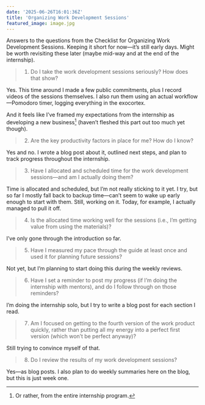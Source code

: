 ```yaml
---
date: '2025-06-26T16:01:36Z'
title: 'Organizing Work Development Sessions'
featured_image: image.jpg
---
```



Answers to the questions from the Checklist for Organizing Work Development Sessions. Keeping it short for now—it’s still early days. Might be worth revisiting these later (maybe mid-way and at the end of the internship).

>	1.	Do I take the work development sessions seriously? How does that show?

Yes. This time around I made a few public commitments, plus I record videos of the sessions themselves. I also run them using an actual workflow—Pomodoro timer, logging everything in the exocortex.

And it feels like I’ve framed my expectations from the internship as developing a new business[^1] (haven’t fleshed this part out too much yet though).

>	2.	Are the key productivity factors in place for me? How do I know?

Yes and no. I wrote a blog post about it, outlined next steps, and plan to track progress throughout the internship.

>	3.	Have I allocated and scheduled time for the work development sessions—and am I actually doing them?

Time is allocated and scheduled, but I’m not really sticking to it yet. I try, but so far I mostly fall back to backup time—can’t seem to wake up early enough to start with them. Still, working on it. Today, for example, I actually managed to pull it off.

>	4.	Is the allocated time working well for the sessions (i.e., I’m getting value from using the materials)?

I’ve only gone through the introduction so far.

>	5.	Have I measured my pace through the guide at least once and used it for planning future sessions?

Not yet, but I’m planning to start doing this during the weekly reviews.

>	6.	Have I set a reminder to post my progress (if I’m doing the internship with mentors), and do I follow through on those reminders?

I’m doing the internship solo, but I try to write a blog post for each section I read.

>	7.	Am I focused on getting to the fourth version of the work product quickly, rather than putting all my energy into a perfect first version (which won’t be perfect anyway)?

Still trying to convince myself of that.

>	8.	Do I review the results of my work development sessions?

Yes—as blog posts. I also plan to do weekly summaries here on the blog, but this is just week one.


[^1]: Or rather, from the entire internship program.